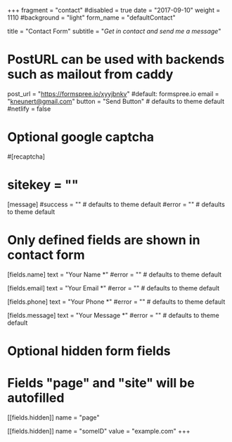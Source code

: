 +++
fragment = "contact"
#disabled = true
date = "2017-09-10"
weight = 1110
#background = "light"
form_name = "defaultContact"

title = "Contact Form"
subtitle  = "*Get in contact and send me a message*"

# PostURL can be used with backends such as mailout from caddy
post_url = "https://formspree.io/xyyjbnkv" #default: formspree.io
email = "kneunert@gmail.com"
button = "Send Button" # defaults to theme default
#netlify = false

# Optional google captcha
#[recaptcha]
#  sitekey = ""

[message]
  #success = "" # defaults to theme default
  #error = "" # defaults to theme default

# Only defined fields are shown in contact form
[fields.name]
  text = "Your Name *"
  #error = "" # defaults to theme default

[fields.email]
  text = "Your Email *"
  #error = "" # defaults to theme default

[fields.phone]
  text = "Your Phone *"
  #error = "" # defaults to theme default

[fields.message]
  text = "Your Message *"
  #error = "" # defaults to theme default

# Optional hidden form fields
# Fields "page" and "site" will be autofilled
[[fields.hidden]]
  name = "page"

[[fields.hidden]]
  name = "someID"
  value = "example.com"
+++
